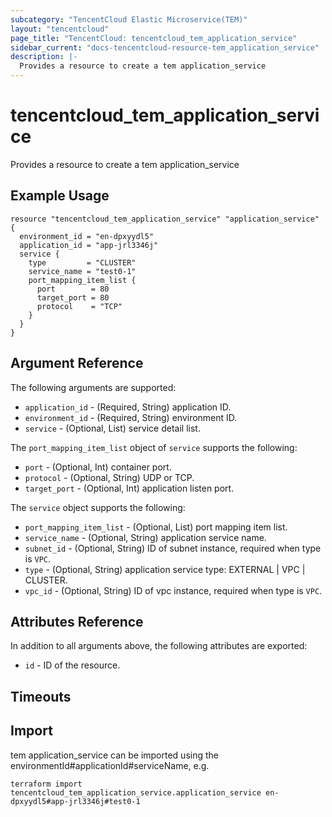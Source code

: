 ```yaml
---
subcategory: "TencentCloud Elastic Microservice(TEM)"
layout: "tencentcloud"
page_title: "TencentCloud: tencentcloud_tem_application_service"
sidebar_current: "docs-tencentcloud-resource-tem_application_service"
description: |-
  Provides a resource to create a tem application_service
---
```


# tencentcloud_tem_application_service

Provides a resource to create a tem application_service

## Example Usage

```hcl
resource "tencentcloud_tem_application_service" "application_service" {
  environment_id = "en-dpxyydl5"
  application_id = "app-jrl3346j"
  service {
    type         = "CLUSTER"
    service_name = "test0-1"
    port_mapping_item_list {
      port        = 80
      target_port = 80
      protocol    = "TCP"
    }
  }
}
```

## Argument Reference

The following arguments are supported:

* `application_id` - (Required, String) application ID.
* `environment_id` - (Required, String) environment ID.
* `service` - (Optional, List) service detail list.

The `port_mapping_item_list` object of `service` supports the following:

* `port` - (Optional, Int) container port.
* `protocol` - (Optional, String) UDP or TCP.
* `target_port` - (Optional, Int) application listen port.

The `service` object supports the following:

* `port_mapping_item_list` - (Optional, List) port mapping item list.
* `service_name` - (Optional, String) application service name.
* `subnet_id` - (Optional, String) ID of subnet instance, required when type is `VPC`.
* `type` - (Optional, String) application service type: EXTERNAL | VPC | CLUSTER.
* `vpc_id` - (Optional, String) ID of vpc instance, required when type is `VPC`.

## Attributes Reference

In addition to all arguments above, the following attributes are exported:

* `id` - ID of the resource.



## Timeouts

<no value>


## Import

tem application_service can be imported using the environmentId#applicationId#serviceName, e.g.

```
terraform import tencentcloud_tem_application_service.application_service en-dpxyydl5#app-jrl3346j#test0-1
```

